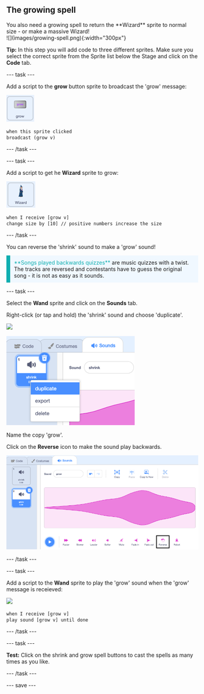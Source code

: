 ## The growing spell

<div style="display: flex; flex-wrap: wrap">
<div style="flex-basis: 200px; flex-grow: 1; margin-right: 15px;">
You also need a growing spell to return the **Wizard** sprite to normal size - or make a massive Wizard!
</div>
<div>
![](images/growing-spell.png){:width="300px"}
</div>
</div>

**Tip:** In this step you will add code to three different sprites. Make sure you select the correct sprite from the Sprite list below the Stage and click on the **Code** tab.

--- task ---

Add a script to the **grow** button sprite to broadcast the 'grow' message:

![](images/grow-icon.png)

```blocks3
when this sprite clicked
broadcast (grow v)
```

--- /task ---

--- task ---

Add a script to get he **Wizard** sprite to grow:

![](images/wizard-icon.png)

```blocks3
when I receive [grow v]
change size by [10] // positive numbers increase the size
```
--- /task ---

You can reverse the 'shrink' sound to make a 'grow' sound!

<p style="border-left: solid; border-width:10px; border-color: #0faeb0; background-color: aliceblue; padding: 10px;">
<span style="color: #0faeb0">**Songs played backwards quizzes**</span> are music quizzes with a twist. The tracks are reversed and contestants have to guess the original song - it is not as easy as it sounds. 
</p>

--- task ---

Select the **Wand** sprite and click on the **Sounds** tab.

Right-click (or tap and hold) the 'shrink' sound and choose 'duplicate'. 

![](images/wand-icon.png)

![The shrink sound with popup menu showing duplicate.](images/duplicate-sound.png)

Name the copy 'grow'.

Click on the **Reverse** icon to make the sound play backwards.

![The grow sound with the reverse icon highlighted.](images/reverse-sound.png)

--- /task ---

--- task ---

Add a script to the **Wand** sprite to play the 'grow' sound when the 'grow' message is receieved:

![](images/wand-icon.png)

```blocks3
when I receive [grow v]
play sound [grow v] until done
```

--- /task ---

--- task ---

**Test:** Click on the shrink and grow spell buttons to cast the spells as many times as you like.

--- /task ---

--- save ---

